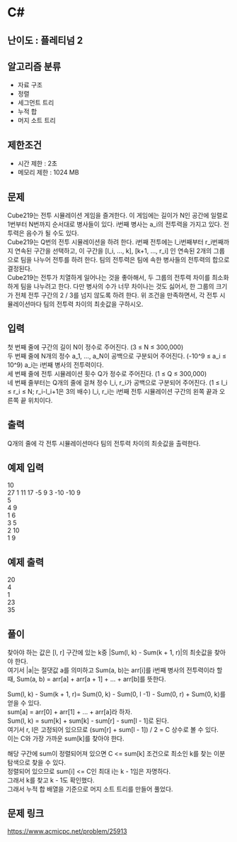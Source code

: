 # C#

## 난이도 : 플레티넘 2

## 알고리즘 분류
  - 자료 구조
  - 정렬
  - 세그먼트 트리
  - 누적 합
  - 머지 소트 트리

## 제한조건
  - 시간 제한 : 2초
  - 메모리 제한 : 1024 MB

## 문제
Cube219는 전투 시뮬레이션 게임을 즐겨한다. 이 게임에는 길이가 N인 공간에 일렬로 1번부터 N번까지 순서대로 병사들이 있다. i번째 병사는 a_i의 전투력을 가지고 있다. 전투력은 음수가 될 수도 있다.<br/>
Cube219는 Q번의 전투 시뮬레이션을 하려 한다. i번째 전투에는 l_i번째부터 r_i번째까지 연속된 구간을 선택하고, 이 구간을 [l_i, ..., k], [k+1, ..., r_i] 인 연속된 2개의 그룹으로 팀을 나누어 전투를 하려 한다. 팀의 전투력은 팀에 속한 병사들의 전투력의 합으로 결정된다.<br/>
Cube219는 전투가 치열하게 일어나는 것을 좋아해서, 두 그룹의 전투력 차이를 최소화하게 팀을 나누려고 한다. 다만 병사의 수가 너무 차이나는 것도 싫어서, 한 그룹의 크기가 전체 전투 구간의 2 / 3를 넘지 않도록 하려 한다. 위 조건을 만족하면서, 각 전투 시뮬레이션마다 팀의 전투력 차이의 최솟값을 구하시오.<br/>


## 입력
첫 번째 줄에 구간의 길이 N이 정수로 주어진다. (3 ≤ N ≤ 300,000)<br/>
두 번째 줄에 N개의 정수 a_1, ..., a_N이 공백으로 구분되어 주어진다. (-10^9 ≤ a_i ≤ 10^9) a_i는 i번째 병사의 전투력이다.<br/>
세 번째 줄에 전투 시뮬레이션 횟수 Q가 정수로 주어진다. (1 ≤ Q ≤ 300,000)<br/>
네 번째 줄부터는 Q개의 줄에 걸쳐 정수 l_i, r_i가 공백으로 구분되어 주어진다. (1 ≤ l_i ≤ r_i ≤ N; r_i-l_i+1은 3의 배수) l_i, r_i는 i번째 전투 시뮬레이션 구간의 왼쪽 끝과 오른쪽 끝 위치이다.<br/>


## 출력
Q개의 줄에 각 전투 시뮬레이션마다 팀의 전투력 차이의 최솟값을 출력한다.<br/>


## 예제 입력
10<br/>
27 1 11 17 -5 9 3 -10 -10 9<br/>
5<br/>
4 9<br/>
1 6<br/>
3 5<br/>
2 10<br/>
1 9<br/>


## 예제 출력
20<br/>
4<br/>
1<br/>
23<br/>
35<br/>


## 풀이
찾아야 하는 값은 [l, r] 구간에 있는 k중 |Sum(l, k) - Sum(k + 1, r)|의 최솟값을 찾아야 한다.<br/>
여기서 |a|는 절댓값 a를 의미하고 Sum(a, b)는 arr[i]를 i번째 병사의 전투력이라 할 때, Sum(a, b) = arr[a] + arr[a + 1] + ... + arr[b]를 뜻한다.<br/>


Sum(l, k) - Sum(k + 1, r)= Sum(0, k) - Sum(0, l -1) - Sum(0, r) + Sum(0, k)를 얻을 수 있다.<br/>
sum[a] = arr[0] + arr[1] + ... + arr[a]라 하자.<br/>
Sum(l, k) = sum[k] + sum[k] - sum[r] - sum[l - 1]로 된다.<br/>
여기서 r, l은 고정되어 있으므로 (sum[r] + sum[l - 1]) / 2 = C 상수로 볼 수 있다.<br/>
이는 C와 가장 가까운 sum[k]를 찾아야 한다.<br>


해당 구간에 sum이 정렬되어져 있으면 C <= sum[k] 조건으로 최소인 k를 찾는 이분 탐색으로 찾을 수 있다.<br/>
정렬되어 있으므로 sum[i] <= C인 최대 i는 k - 1임은 자명하다.<br/>
그래서 k를 찾고 k - 1도 확인했다.<br/>
그래서 누적 합 배열을 기준으로 머지 소트 트리를 만들어 풀었다.<br/>


## 문제 링크
https://www.acmicpc.net/problem/25913